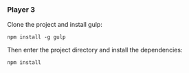 ### Player 3


Clone the project and install gulp:

`npm install -g gulp`

Then enter the project directory and install the dependencies:

`npm install`
